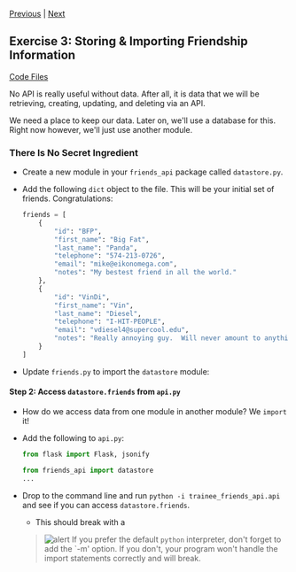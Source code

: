 [Previous](exercise-02.md) |  [Next](exercise-04.md)
## Exercise 3: Storing & Importing Friendship Information
[Code Files](../../training/level-4-creating-web-services/bfp-reference/exercise_02)

No API is really useful without data.  After all, it is data that we will be
retrieving, creating, updating, and deleting via an API.

We need a place to keep our data.  Later on, we'll use a database for this.
Right now however, we'll just use another module.

### There Is No Secret Ingredient
- Create a new module in your `friends_api` package called `datastore.py`.
- Add the following `dict` object to the file.  This will be your initial 
set of friends.  Congratulations:

    ```python
    friends = [
        {
            "id": "BFP",
            "first_name": "Big Fat",
            "last_name": "Panda",
            "telephone": "574-213-0726",
            "email": "mike@eikonomega.com",
            "notes": "My bestest friend in all the world."
        },
        {
            "id": "VinDi",
            "first_name": "Vin",
            "last_name": "Diesel",
            "telephone": "I-HIT-PEOPLE",
            "email": "vdiesel4@supercool.edu",
            "notes": "Really annoying guy.  Will never amount to anything."
        }
    ]
    ```
    
- Update `friends.py` to import the `datastore` module:


#### Step 2: Access `datastore.friends` from `api.py`
- How do we access data from one module in another module?  We `import` it!
- Add the following to `api.py`: 
    ```python
    from flask import Flask, jsonify
    
    from friends_api import datastore
    ...
    ```
- Drop to the command line and run `python -i trainee_friends_api.api` and 
see if you can access `datastore.friends`.  
    - This should break with a 
    
    > ![alert](../images/alert.png) If you prefer the default `python` 
    interpreter, don't forget to add the `-m' option.  If you don't, your 
    program won't handle the import statements correctly and will break.

    

   
